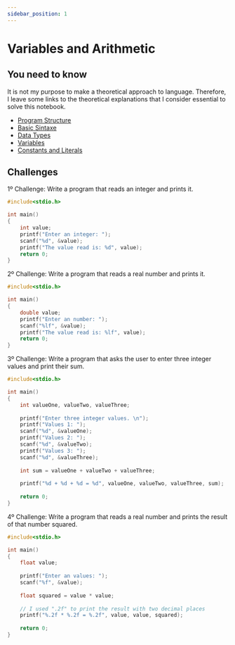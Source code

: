 ```yaml
---
sidebar_position: 1
---
```


# Variables and Arithmetic

## You need to know

It is not my purpose to make a theoretical approach to language.
Therefore, I leave some links to the theoretical explanations that I consider essential to solve this notebook.

- [Program Structure](https://www.tutorialspoint.com/cprogramming/c_program_structure.htm)
- [Basic Sintaxe](https://www.tutorialspoint.com/cprogramming/c_basic_syntax.htm)
- [Data Types](https://www.tutorialspoint.com/cprogramming/c_data_types.htm)
- [Variables](https://www.tutorialspoint.com/cprogramming/c_variables.htm)
- [Constants and Literals](https://www.tutorialspoint.com/cprogramming/c_constants.htm)

## Challenges

1º Challenge: Write a program that reads an integer and prints it.

```c
#include<stdio.h>

int main()
{
    int value;
    printf("Enter an integer: ");
    scanf("%d", &value);
    printf("The value read is: %d", value);
    return 0;
}
```

2º Challenge: Write a program that reads a real number and prints it.

```c
#include<stdio.h>

int main()
{
    double value;
    printf("Enter an number: ");
    scanf("%lf", &value);
    printf("The value read is: %lf", value);
    return 0;
}
```

3º Challenge: Write a program that asks the user to enter three integer values and print their sum.

```c
#include<stdio.h>

int main()
{
    int valueOne, valueTwo, valueThree;
    
    printf("Enter three integer values. \n");
    printf("Values 1: ");
    scanf("%d", &valueOne);
    printf("Values 2: ");
    scanf("%d", &valueTwo);
    printf("Values 3: ");
    scanf("%d", &valueThree);
    
    int sum = valueOne + valueTwo + valueThree;
    
    printf("%d + %d + %d = %d", valueOne, valueTwo, valueThree, sum);
    
    return 0;
}
```

4º Challenge: Write a program that reads a real number and prints the result of that number squared.

```c
#include<stdio.h>

int main()
{
    float value;
    
    printf("Enter an values: ");
    scanf("%f", &value);
    
    float squared = value * value;
    
    // I used ".2f" to print the result with two decimal places
    printf("%.2f * %.2f = %.2f", value, value, squared);
    
    return 0;
}
```
